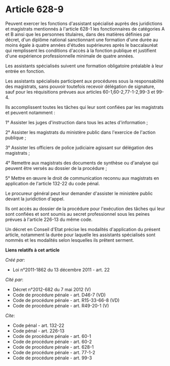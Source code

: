 # Article 628-9

Peuvent exercer les fonctions d'assistant spécialisé auprès des juridictions et magistrats mentionnés à l'article 628-1 les
fonctionnaires de catégories A et B ainsi que les personnes titulaires, dans des matières définies par décret, d'un diplôme
national sanctionnant une formation d'une durée au moins égale à quatre années d'études supérieures après le baccalauréat qui
remplissent les conditions d'accès à la fonction publique et justifient d'une expérience professionnelle minimale de quatre
années. 

Les assistants spécialisés suivent une formation obligatoire préalable à leur entrée en fonction. 

Les assistants spécialisés participent aux procédures sous la responsabilité des magistrats, sans pouvoir toutefois recevoir
délégation de signature, sauf pour les réquisitions prévues aux articles 60-1,60-2,77-1-2,99-3 et 99-4. 

Ils accomplissent toutes les tâches qui leur sont confiées par les magistrats et peuvent notamment : 

1° Assister les juges d'instruction dans tous les actes d'information ; 

2° Assister les magistrats du ministère public dans l'exercice de l'action publique ; 

3° Assister les officiers de police judiciaire agissant sur délégation des magistrats ; 

4° Remettre aux magistrats des documents de synthèse ou d'analyse qui peuvent être versés au dossier de la procédure ; 

5° Mettre en œuvre le droit de communication reconnu aux magistrats en application de l'article 132-22 du code pénal. 

Le procureur général peut leur demander d'assister le ministère public devant la juridiction d'appel. 

Ils ont accès au dossier de la procédure pour l'exécution des tâches qui leur sont confiées et sont soumis au secret
professionnel sous les peines prévues à l'article 226-13 du même code. 

Un décret en Conseil d'Etat précise les modalités d'application du présent article, notamment la durée pour laquelle les
assistants spécialisés sont nommés et les modalités selon lesquelles ils prêtent serment.

**Liens relatifs à cet article**

_Créé par_:

  - Loi n°2011-1862 du 13 décembre 2011 - art. 22

_Cité par_:

  - Décret n°2012-682 du 7 mai 2012 (V)
  - Code de procédure pénale - art. D46-7 (VD)
  - Code de procédure pénale - art. R15-33-66-8 (VD)
  - Code de procédure pénale - art. R49-20-1 (V)

_Cite_:

  - Code pénal - art. 132-22
  - Code pénal - art. 226-13
  - Code de procédure pénale - art. 60-1
  - Code de procédure pénale - art. 60-2
  - Code de procédure pénale - art. 628-1
  - Code de procédure pénale - art. 77-1-2
  - Code de procédure pénale - art. 99-3
